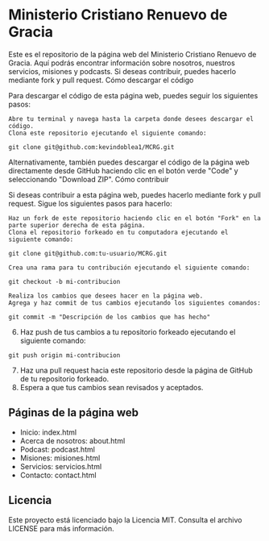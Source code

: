 
# Ministerio Cristiano Renuevo de Gracia

Este es el repositorio de la página web del Ministerio Cristiano Renuevo de Gracia. Aquí podrás encontrar información sobre nosotros, nuestros servicios, misiones y podcasts. Si deseas contribuir, puedes hacerlo mediante fork y pull request.
Cómo descargar el código

Para descargar el código de esta página web, puedes seguir los siguientes pasos:

    Abre tu terminal y navega hasta la carpeta donde desees descargar el código.
    Clona este repositorio ejecutando el siguiente comando:

```git clone git@github.com:kevindoblea1/MCRG.git```

Alternativamente, también puedes descargar el código de la página web directamente desde GitHub haciendo clic en el botón verde "Code" y seleccionando "Download ZIP".
Cómo contribuir

Si deseas contribuir a esta página web, puedes hacerlo mediante fork y pull request. Sigue los siguientes pasos para hacerlo:

    Haz un fork de este repositorio haciendo clic en el botón "Fork" en la parte superior derecha de esta página.
    Clona el repositorio forkeado en tu computadora ejecutando el siguiente comando:

```git clone git@github.com:tu-usuario/MCRG.git```

    Crea una rama para tu contribución ejecutando el siguiente comando:

```git checkout -b mi-contribucion```

    Realiza los cambios que desees hacer en la página web.
    Agrega y haz commit de tus cambios ejecutando los siguientes comandos:
```git commit -m "Descripción de los cambios que has hecho"```

6. Haz push de tus cambios a tu repositorio forkeado ejecutando el siguiente comando:

```git push origin mi-contribucion```

7. Haz una pull request hacia este repositorio desde la página de GitHub de tu repositorio forkeado.
8. Espera a que tus cambios sean revisados y aceptados.

## Páginas de la página web

- Inicio: index.html
- Acerca de nosotros: about.html
- Podcast: podcast.html
- Misiones: misiones.html
- Servicios: servicios.html
- Contacto: contact.html

## Licencia

Este proyecto está licenciado bajo la Licencia MIT. Consulta el archivo LICENSE para más información.


